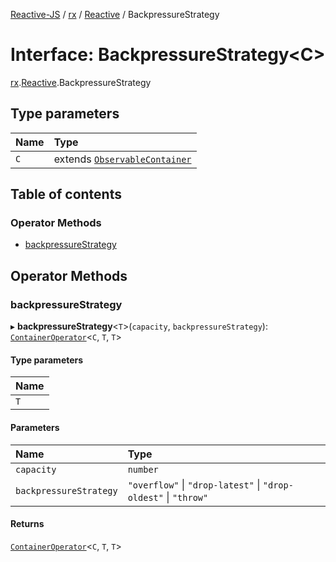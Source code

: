[Reactive-JS](../README.md) / [rx](../modules/rx.md) / [Reactive](../modules/rx.Reactive.md) / BackpressureStrategy

# Interface: BackpressureStrategy<C\>

[rx](../modules/rx.md).[Reactive](../modules/rx.Reactive.md).BackpressureStrategy

## Type parameters

| Name | Type |
| :------ | :------ |
| `C` | extends [`ObservableContainer`](rx.ObservableContainer.md) |

## Table of contents

### Operator Methods

- [backpressureStrategy](rx.Reactive.BackpressureStrategy.md#backpressurestrategy)

## Operator Methods

### backpressureStrategy

▸ **backpressureStrategy**<`T`\>(`capacity`, `backpressureStrategy`): [`ContainerOperator`](../modules/containers.md#containeroperator)<`C`, `T`, `T`\>

#### Type parameters

| Name |
| :------ |
| `T` |

#### Parameters

| Name | Type |
| :------ | :------ |
| `capacity` | `number` |
| `backpressureStrategy` | ``"overflow"`` \| ``"drop-latest"`` \| ``"drop-oldest"`` \| ``"throw"`` |

#### Returns

[`ContainerOperator`](../modules/containers.md#containeroperator)<`C`, `T`, `T`\>
